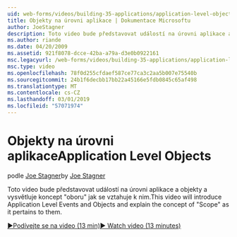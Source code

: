 ```yaml
---
uid: web-forms/videos/building-35-applications/application-level-objects
title: Objekty na úrovni aplikace | Dokumentace Microsoftu
author: JoeStagner
description: Toto video bude představovat událostí na úrovni aplikace a objekty a vysvětluje koncept &quot;oboru&quot; jak se vztahuje k nim.
ms.author: riande
ms.date: 04/20/2009
ms.assetid: 921f8078-dcce-42ba-a79a-d3e0b0922161
msc.legacyurl: /web-forms/videos/building-35-applications/application-level-objects
msc.type: video
ms.openlocfilehash: 78f0d255cfdaef587ce77ca3c2aa5b007e75540b
ms.sourcegitcommit: 24b1f6decbb17bb22a45166e5fdb0845c65af498
ms.translationtype: MT
ms.contentlocale: cs-CZ
ms.lasthandoff: 03/01/2019
ms.locfileid: "57071974"
---
```

<a name="application-level-objects"></a><span data-ttu-id="816f4-103">Objekty na úrovni aplikace</span><span class="sxs-lookup"><span data-stu-id="816f4-103">Application Level Objects</span></span>
====================
<span data-ttu-id="816f4-104">podle [Joe Stagner](https://github.com/JoeStagner)</span><span class="sxs-lookup"><span data-stu-id="816f4-104">by [Joe Stagner](https://github.com/JoeStagner)</span></span>

<span data-ttu-id="816f4-105">Toto video bude představovat událostí na úrovni aplikace a objekty a vysvětluje koncept &quot;oboru&quot; jak se vztahuje k nim.</span><span class="sxs-lookup"><span data-stu-id="816f4-105">This video will introduce Application Level Events and Objects and explain the concept of &quot;Scope&quot; as it pertains to them.</span></span>

[<span data-ttu-id="816f4-106">&#9654;Podívejte se na video (13 min)</span><span class="sxs-lookup"><span data-stu-id="816f4-106">&#9654; Watch video (13 minutes)</span></span>](https://channel9.msdn.com/Blogs/ASP-NET-Site-Videos/application-level-objects)
